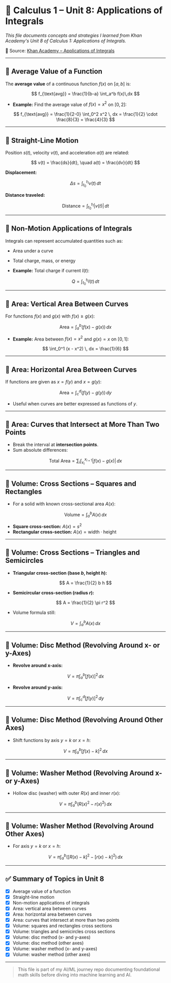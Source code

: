 # 📘 Calculus 1 – Unit 8: Applications of Integrals

*This file documents concepts and strategies I learned from Khan Academy's Unit 8 of Calculus 1: Applications of Integrals.*

🔗 Source: [Khan Academy – Applications of Integrals](https://www.khanacademy.org/math/calculus-1/cs1-applications-of-integrals)

---

## 📌 Average Value of a Function

The **average value** of a continuous function $f(x)$ on $[a,b]$ is:

$$
f_{\text{avg}} = \frac{1}{b-a} \int_a^b f(x)\,dx
$$

- **Example:** Find the average value of $f(x)=x^2$ on $[0,2]$:

$$
f_{\text{avg}} = \frac{1}{2-0} \int_0^2 x^2 \, dx = \frac{1}{2} \cdot \frac{8}{3} = \frac{4}{3}
$$

---

## 📌 Straight-Line Motion

Position $s(t)$, velocity $v(t)$, and acceleration $a(t)$ are related:

$$
v(t) = \frac{ds}{dt}, \quad a(t) = \frac{dv}{dt}
$$

**Displacement:**

$$
\Delta s = \int_{t_0}^{t_1} v(t) \, dt
$$

**Distance traveled:**

$$
\text{Distance} = \int_{t_0}^{t_1} |v(t)| \, dt
$$

---

## 📌 Non-Motion Applications of Integrals

Integrals can represent accumulated quantities such as:

- Area under a curve  
- Total charge, mass, or energy  

- **Example:** Total charge if current $I(t)$:

$$
Q = \int_{t_0}^{t_1} I(t) \, dt
$$

---

## 📌 Area: Vertical Area Between Curves

For functions $f(x)$ and $g(x)$ with $f(x) \ge g(x)$:

$$
\text{Area} = \int_a^b \big(f(x) - g(x)\big) \, dx
$$

- **Example:** Area between $f(x)=x^2$ and $g(x)=x$ on $[0,1]$:

$$
\int_0^1 (x - x^2) \, dx = \frac{1}{6}
$$

---

## 📌 Area: Horizontal Area Between Curves

If functions are given as $x=f(y)$ and $x=g(y)$:

$$
\text{Area} = \int_c^d \big(f(y) - g(y)\big) \, dy
$$

- Useful when curves are better expressed as functions of $y$.

---

## 📌 Area: Curves that Intersect at More Than Two Points

- Break the interval at **intersection points**.  
- Sum absolute differences:

$$
\text{Total Area} = \sum_i \int_{x_i}^{x_{i+1}} |f(x) - g(x)| \, dx
$$

---

## 📌 Volume: Cross Sections – Squares and Rectangles

- For a solid with known cross-sectional area $A(x)$:

$$
\text{Volume} = \int_a^b A(x) \, dx
$$

- **Square cross-section:** $A(x) = s^2$  
- **Rectangular cross-section:** $A(x) = \text{width} \cdot \text{height}$

---

## 📌 Volume: Cross Sections – Triangles and Semicircles

- **Triangular cross-section (base $b$, height $h$):**

$$
A = \frac{1}{2} b h
$$

- **Semicircular cross-section (radius $r$):**

$$
A = \frac{1}{2} \pi r^2
$$

- Volume formula still:

$$
V = \int_a^b A(x) \, dx
$$

---

## 📌 Volume: Disc Method (Revolving Around x- or y-Axes)

- **Revolve around x-axis:**

$$
V = \pi \int_a^b [f(x)]^2 \, dx
$$

- **Revolve around y-axis:**

$$
V = \pi \int_c^d [f(y)]^2 \, dy
$$

---

## 📌 Volume: Disc Method (Revolving Around Other Axes)

- Shift functions by axis $y=k$ or $x=h$:

$$
V = \pi \int_a^b [f(x)-k]^2 \, dx
$$

---

## 📌 Volume: Washer Method (Revolving Around x- or y-Axes)

- Hollow disc (washer) with outer $R(x)$ and inner $r(x)$:

$$
V = \pi \int_a^b \big(R(x)^2 - r(x)^2\big) \, dx
$$

---

## 📌 Volume: Washer Method (Revolving Around Other Axes)

- For axis $y=k$ or $x=h$:

$$
V = \pi \int_a^b \big([R(x)-k]^2 - [r(x)-k]^2\big) \, dx
$$

---

## ✅ Summary of Topics in Unit 8

* [x] Average value of a function  
* [x] Straight-line motion  
* [x] Non-motion applications of integrals  
* [x] Area: vertical area between curves  
* [x] Area: horizontal area between curves  
* [x] Area: curves that intersect at more than two points  
* [x] Volume: squares and rectangles cross sections  
* [x] Volume: triangles and semicircles cross sections  
* [x] Volume: disc method (x- and y-axes)  
* [x] Volume: disc method (other axes)  
* [x] Volume: washer method (x- and y-axes)  
* [x] Volume: washer method (other axes)  

---

> This file is part of my AI/ML journey repo documenting foundational math skills before diving into machine learning and AI.
